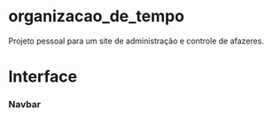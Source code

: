 # organizacao_de_tempo
Projeto pessoal para um site de administração e controle de afazeres.

<h1>Interface</h1>

<h3>Navbar</h3>
